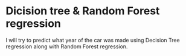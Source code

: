 # Dicision tree & Random Forest regression
I will try to predict what year of the car was made using Decision Tree regression along with Random Forest regression.

